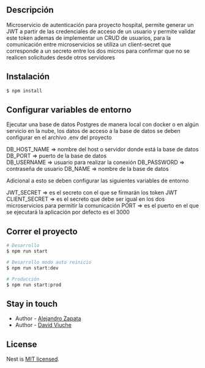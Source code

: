 
## Descripción

Microservicio de autenticación para proyecto hospital, permite generar un JWT a partir de las credenciales de acceso de un usuario y permite validar este token ademas de implementar un CRUD de usuarios, para la comunicación entre microservicios se utiliza un client-secret que corresponde a un secreto entre los dos micros para confirmar que no se realicen solicitudes desde otros servidores 

## Instalación

```bash
$ npm install
```

## Configurar variables de entorno

Ejecutar una base de datos Postgres de manera local con docker o en algún servicio en la nube, los datos de acceso a la base de datos se deben configurar en el archivo .env del proyecto 

DB_HOST_NAME => nombre del host o servidor donde está la base de datos
DB_PORT => puerto de la base de datos   
DB_USERNAME => usuario para realizar la conexión
DB_PASSWORD => contraseña de usuario
DB_NAME => nombre de la base de datos

Adicional a esto se deben configurar las siguientes variables de entorno

JWT_SECRET => es el secreto con el que se firmarán los token JWT
CLIENT_SECRET => es el secreto que debe ser igual en los dos microservicios para permitir la comunicación
PORT => es el puerto en el que se ejecutará la aplicación por defecto es el 3000

## Correr el proyecto 

```bash
# Desarrollo
$ npm run start

# Desarrollo modo auto reinicio
$ npm run start:dev

# Producción
$ npm run start:prod
```

## Stay in touch

- Author - [Alejandro Zapata](https://github.com/Alejandro2134)
- Author - [David Viuche](https://github.com/David-Viuche)


## License

Nest is [MIT licensed](LICENSE).
